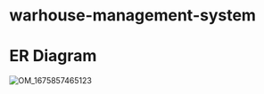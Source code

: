 # warhouse-management-system

# ER Diagram

![OM_1675857465123](https://user-images.githubusercontent.com/40776283/219941083-8f48fe03-0b07-478c-9412-449b417a5e35.jpeg)
